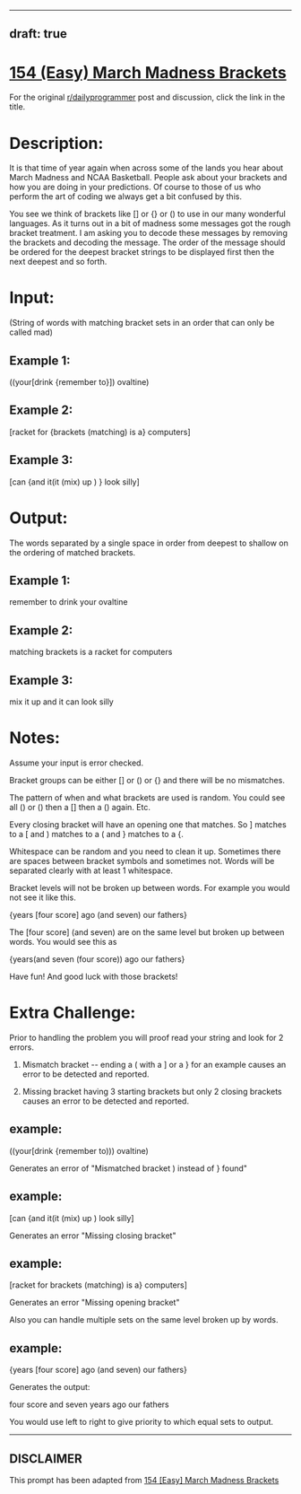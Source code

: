 ---
draft: true
----

# [154 (Easy) March Madness Brackets](https://www.reddit.com/r/dailyprogrammer/comments/217klv/4242014_challenge_154_easy_march_madness_brackets/)

For the original [r/dailyprogrammer](https://www.reddit.com/r/dailyprogrammer/) post and discussion, click the link in the title.

# Description:
It is that time of year again when across some of the lands you hear about March Madness and NCAA Basketball. People ask about your brackets and how you are doing in your predictions. Of course to those of us who perform the art of coding we always get a bit confused by this. 

You see we think of brackets like [] or {} or () to use in our many wonderful languages. As it turns out in a bit of madness some messages got the rough bracket treatment. I am asking you to decode these messages by removing the brackets and decoding the message. The order of the message should be ordered for the deepest bracket strings to be displayed first then the next deepest and so forth.

# Input:
(String of words with matching bracket sets in an order that can only be called mad)

## Example 1:
((your[drink {remember to}])      ovaltine)

## Example 2:
[racket for {brackets (matching) is a}      computers]

## Example 3:
[can {and                   it(it (mix) up      )        } look silly]

# Output:
The words separated by a single space in order from deepest to shallow on the ordering of matched brackets.

## Example 1:
remember to drink your ovaltine

## Example 2:
matching brackets is a racket for computers

## Example 3:
mix it up and it can look silly

# Notes:
Assume your input is error checked. 

Bracket groups can be either [] or () or {} and there will be no mismatches. 

The pattern of when and what brackets are used is random. You could see all () or () then a [] then a () again. Etc.

Every closing bracket will have an opening one that matches. So ] matches to a [ and ) matches to a ( and } matches to a {.

Whitespace can be random and you need to clean it up. Sometimes there are spaces between bracket symbols and sometimes not. Words will be separated clearly with at least 1 whitespace.

Bracket levels will not be broken up between words. For example you would not see it like this. 

{years [four score] ago (and seven) our fathers}

The [four score] (and seven) are on the same level but broken up between words. You would see this as

{years(and seven (four score)) ago our fathers}

Have fun! And good luck with those brackets!

# Extra Challenge:
Prior to handling the problem you will proof read your string and look for 2 errors.

1) Mismatch bracket -- ending a ( with a ] or a } for an example causes an error to be detected and reported.

2) Missing bracket having 3 starting brackets but only 2 closing brackets causes an error to be detected and reported.

## example:
((your[drink {remember to)))      ovaltine)

Generates an error of "Mismatched bracket ) instead of } found"

## example:
[can {and                   it(it (mix) up      )         look silly]

Generates an error "Missing closing bracket"

## example:
[racket for brackets (matching) is a}      computers]

Generates an error "Missing opening bracket"

Also you can handle multiple sets on the same level broken up by words. 

## example:
{years [four score] ago (and seven) our fathers}

Generates the output:

four score and seven years ago our fathers

You would use left to right to give priority to which equal sets to output.


----
## **DISCLAIMER**
This prompt has been adapted from [154 [Easy] March Madness Brackets](https://www.reddit.com/r/dailyprogrammer/comments/217klv/4242014_challenge_154_easy_march_madness_brackets/
)
